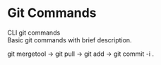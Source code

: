 # Git Commands
CLI git commands<br>
Basic git commands with brief description.



git mergetool -> git pull -> git add -> git commit -i .
